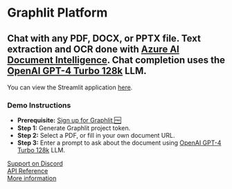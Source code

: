 # Graphlit Platform

## Chat with any PDF, DOCX, or PPTX file.  Text extraction and OCR done with [Azure AI Document Intelligence](https://azure.microsoft.com/en-us/products/ai-services/ai-document-intelligence). Chat completion uses the [OpenAI GPT-4 Turbo 128k](https://platform.openai.com/docs/models/gpt-4-and-gpt-4-turbo) LLM.

You can view the Streamlit application [here](https://graphlit-samples-chat-pdf.streamlit.app/).

### Demo Instructions
- **Prerequisite:** [Sign up for Graphlit 🆓](https://docs.graphlit.dev/getting-started/signup)
- **Step 1:** Generate Graphlit project token.
- **Step 2:** Select a PDF, or fill in your own document URL.
- **Step 3:** Enter a prompt to ask about the document using [OpenAI GPT-4 Turbo 128k](https://platform.openai.com/docs/models/gpt-4-and-gpt-4-turbo) LLM.

[Support on Discord](https://discord.gg/ygFmfjy3Qx)            
[API Reference](https://docs.graphlit.dev/graphlit-data-api/api-reference)     
[More information](https://www.graphlit.com)